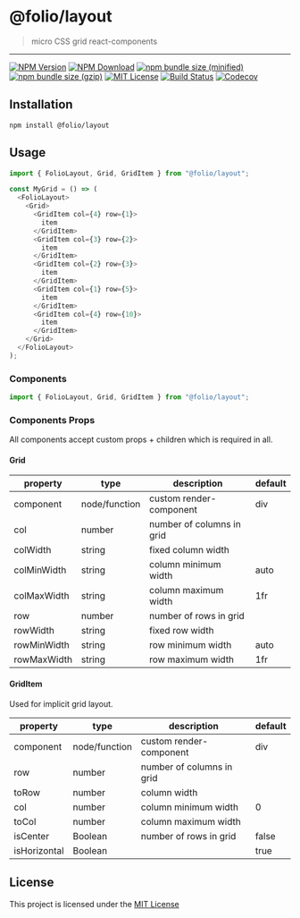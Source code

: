 # @folio/layout

> micro CSS grid react-components

<hr />

<!-- prettier-ignore-start -->
[![NPM Version](https://img.shields.io/npm/v/@folio/layout.svg)](https://www.npmjs.com/package/@folio/layout)
[![NPM Download](https://img.shields.io/npm/dt/@folio/layout.svg)](https://www.npmjs.com/package/@folio/layout)
[![npm bundle size (minified)](https://img.shields.io/bundlephobia/min/react.svg)](https://www.npmjs.com/package/@folio/layout)
[![npm bundle size (gzip)](https://img.shields.io/bundlephobia/minzip/react.svg)](https://www.npmjs.com/package/@folio/layout)
[![MIT License](https://img.shields.io/github/license/mashape/apistatus.svg)](https://github.com/jalal246/folio/blob/master/LICENSE)
[![Build Status](https://travis-ci.org/jalal246/folio.svg?branch=master)](https://travis-ci.org/jalal246/folio)
[![Codecov](https://img.shields.io/codecov/c/github/jalal246/folio.svg)](https://codecov.io/gh/jalal246/folio)
<!-- prettier-ignore-end -->

## Installation

```
npm install @folio/layout
```

## Usage

```js
import { FolioLayout, Grid, GridItem } from "@folio/layout";

const MyGrid = () => (
  <FolioLayout>
    <Grid>
      <GridItem col={4} row={1}>
        item
      </GridItem>
      <GridItem col={3} row={2}>
        item
      </GridItem>
      <GridItem col={2} row={3}>
        item
      </GridItem>
      <GridItem col={1} row={5}>
        item
      </GridItem>
      <GridItem col={4} row={10}>
        item
      </GridItem>
    </Grid>
  </FolioLayout>
);
```

### Components

```js
import { FolioLayout, Grid, GridItem } from "@folio/layout";
```

### Components Props

All components accept custom props + children which is required in all.

<!-- all tables were generated via http://www.tablesgenerator.com/markdown_tables -->

#### Grid

| property    | type          | description               | default |
| ----------- | ------------- | ------------------------- | ------- |
| component   | node/function | custom render-component   | div     |
| col         | number        | number of columns in grid |         |
| colWidth    | string        | fixed column width        |         |
| colMinWidth | string        | column minimum width      | auto    |
| colMaxWidth | string        | column maximum width      | 1fr     |
| row         | number        | number of rows in grid    |         |
| rowWidth    | string        | fixed row width           |         |
| rowMinWidth | string        | row minimum width         | auto    |
| rowMaxWidth | string        | row maximum width         | 1fr     |

#### GridItem

Used for implicit grid layout.

| property     | type          | description               | default |
| ------------ | ------------- | ------------------------- | ------- |
| component    | node/function | custom render-component   | div     |
| row          | number        | number of columns in grid |         |
| toRow        | number        | column width              |         |
| col          | number        | column minimum width      | 0       |
| toCol        | number        | column maximum width      |         |
| isCenter     | Boolean       | number of rows in grid    | false   |
| isHorizontal | Boolean       |                           | true    |

## License

This project is licensed under the [MIT License](https://github.com/jalal246/folio/blob/master/LICENSE)

